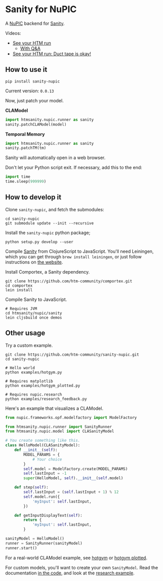 # Sanity for NuPIC

A [NuPIC](https://github.com/numenta/nupic) backend for [Sanity](https://github.com/htm-community/sanity).

Videos:

- [See your HTM run](https://www.youtube.com/watch?v=rEQ2XVOnhDw)
  - [With Q&A](https://www.youtube.com/watch?v=OHSuydq2OW4)
- [See your HTM run: Duct tape is okay!](https://www.youtube.com/watch?v=bqu-hc4pc7Q)

## How to use it

~~~
pip install sanity-nupic
~~~

Current version: `0.0.13`

Now, just patch your model.

**CLAModel**

~~~python
import htmsanity.nupic.runner as sanity
sanity.patchCLAModel(model)
~~~

**Temporal Memory**

~~~python
import htmsanity.nupic.runner as sanity
sanity.patchTM(tm)
~~~

Sanity will automatically open in a web browser.

Don't let your Python script exit. If necessary, add this to the end:

~~~python
import time
time.sleep(999999)
~~~


## How to develop it

Clone `sanity-nupic`, and fetch the submodules:

~~~
cd sanity-nupic
git submodule update --init --recursive
~~~

Install the `sanity-nupic` python package;

~~~
python setup.py develop --user
~~~

Compile [Sanity](https://github.com/htm-community/sanity) from ClojureScript to JavaScript. You'll need Leiningen, which you can get through `brew install leiningen`, or just follow instructions on [the website](http://leiningen.org/).

Install Comportex, a Sanity dependency.

~~~
git clone https://github.com/htm-community/comportex.git
cd comportex
lein install
~~~

Compile Sanity to JavaScript.

~~~
# Requires JVM
cd htmsanity/nupic/sanity
lein cljsbuild once demos
~~~

## Other usage

Try a custom example.

~~~
git clone https://github.com/htm-community/sanity-nupic.git
cd sanity-nupic

# Hello world
python examples/hotgym.py

# Requires matplotlib
python examples/hotgym_plotted.py

# Requires nupic.research
python examples/research_feedback.py
~~~

Here's an example that visualizes a CLAModel.

~~~python
from nupic.frameworks.opf.modelfactory import ModelFactory

from htmsanity.nupic.runner import SanityRunner
from htmsanity.nupic.model import CLASanityModel

# You create something like this.
class HelloModel(CLASanityModel):
    def __init__(self):
        MODEL_PARAMS = {
            # Your choice
        }
        self.model = ModelFactory.create(MODEL_PARAMS)
        self.lastInput = -1
        super(HelloModel, self).__init__(self.model)

    def step(self):
        self.lastInput = (self.lastInput + 1) % 12
        self.model.run({
            'myInput': self.lastInput,
        })

    def getInputDisplayText(self):
        return {
            'myInput': self.lastInput,
        }

sanityModel = HelloModel()
runner = SanityRunner(sanityModel)
runner.start()
~~~

For a real-world CLAModel example, see [hotgym](examples/hotgym.py) or [hotgym plotted](examples/hotgym_plotted.py).

For custom models, you'll want to create your own `SanityModel`. Read the documentation [in the code](htmsanity/nupic/model.py), and look at the [research example](examples/research_feedback.py).
